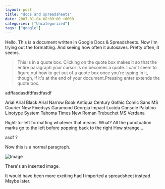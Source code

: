 ```yaml
---
layout: post
title: "docs and spreadsheets"
date: 2007-01-04 08:09:00 +0000
categories: ["Uncategorized"]
tags: ["google"]
---
```


Hello. This is a document written in Google Docs & Spreadsheets.
 Now I'm trying out the formatting. 
And seeing how often it autosaves. Pretty often, it seems.
> This is in a quote box. Clicking on the quote box makes it so that the entire paragraph your cursor is on becomes a quote. I can't seem to figure out how to get out of a quote box once you're typing in it, though, if it's at the end of your document.Pressing enter extends the quote box.

adffasdasdfdfasdfasdf

Arial
Arial Black
Arial Narrow
Book Antiqua
Century Gothic
Comic Sans MS
Courier New
Fixedsys
Garamond
Georgia
Impact
Lucida Console
Palatino Linotype
System
Tahoma
Times New Roman
Trebuchet MS
Verdana

Right-to-left formatting whatever that means. What? All the punctuation marks go to the left before popping back to the right How strange....

asdf
?

Now this is a normal paragraph.

![Image](http://docs.google.com/File?id=dg862j3n_1cc2wtp)

There's an inserted image.

It would have been more exciting had I imported a spreadsheet instead. Maybe later.